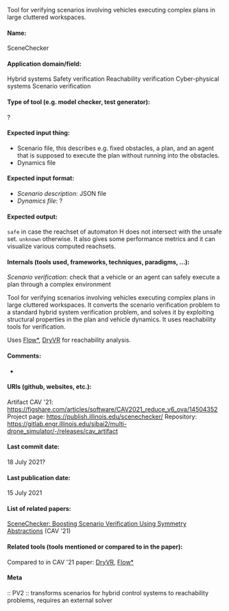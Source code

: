 Tool for verifying scenarios involving vehicles executing complex plans in large cluttered workspaces. 

#### Name:
SceneChecker

#### Application domain/field:
Hybrid systems
Safety verification
Reachability verification
Cyber-physical systems
Scenario verification

#### Type of tool (e.g. model checker, test generator):
?

#### Expected input thing:
- Scenario file, this describes e.g. fixed obstacles, a plan, and an agent that is supposed to execute the plan without running into the obstacles.
- Dynamics file

#### Expected input format:
- *Scenario description*: JSON file
- *Dynamics file*: ?

#### Expected output:
`safe` in case the reachset of automaton H does not intersect with the unsafe set.
`unknown` otherwise.
It also gives some performance metrics and it can visualize various computed reachsets.

#### Internals (tools used, frameworks, techniques, paradigms, ...):
*Scenario verification*: check that a vehicle or an agent can safely execute a plan through a complex environment

Tool for verifying scenarios involving vehicles executing complex plans in large cluttered workspaces. It converts the scenario verification problem to a standard hybrid system verification problem, and solves it by exploiting structural properties in the plan and vehicle dynamics.
It uses reachability tools for verification.

Uses [Flow\*](Flow*.md), [DryVR](DryVR.md) for reachability analysis.

#### Comments:
-

#### URIs (github, websites, etc.):
Artifact CAV '21: https://figshare.com/articles/software/CAV2021_reduce_v6_ova/14504352
Project page: https://publish.illinois.edu/scenechecker/
Repository: https://gitlab.engr.illinois.edu/sibai2/multi-drone_simulator/-/releases/cav_artifact

#### Last commit date:
18 July 2021?

#### Last publication date:
15 July 2021

#### List of related papers:
[$\mathsf {SceneChecker}$: Boosting Scenario Verification Using Symmetry Abstractions](https://doi.org/10.1007/978-3-030-81685-8_28) (CAV '21)

#### Related tools (tools mentioned or compared to in the paper):
Compared to in CAV '21 paper: [DryVR](DryVR.md), [Flow\*](Flow*.md)

#### Meta
:: PV2 :: transforms scenarios for hybrid control systems to reachability problems, requires an external solver